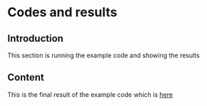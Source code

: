 # Codes and results

## Introduction
This section is running the example code and showing the results

## Content
This is the final result of the example code which is [here](\462project\results.fig)
